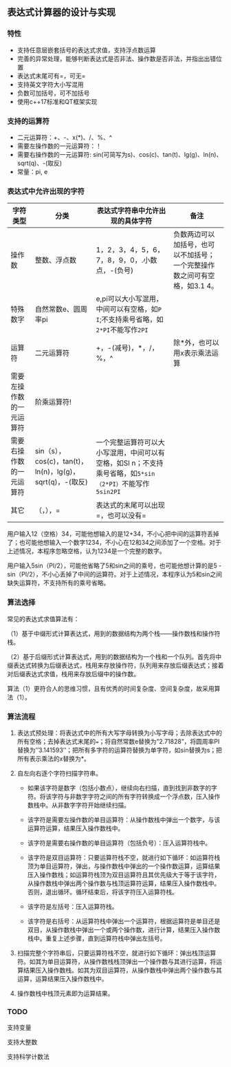 ## 表达式计算器的设计与实现

### 特性

- 支持任意层嵌套括号的表达式求值，支持浮点数运算
-  完善的异常处理，能够判断表达式是否非法、操作数是否非法，并指出出错位置
-  表达式末尾可有=，可无= 
-  支持英文字符大小写混用
- 负数可加括号，可不加括号
- 使用c++17标准和QT框架实现

### 支持的运算符

- 二元运算符：+、-、x(*)、/、%、^ 
- 需要左操作数的一元运算符：！
- 需要右操作数的一元运算符: sin(可简写为s)、cos(c)、tan(t)、lg(g)、ln(n)、sqrt(q)、-(取反) 
-  常量：pi, e

### 表达式中允许出现的字符

| 字符类型                 | 分类                                                     | 表达式字符串中允许出现的具体字符                             | 备注                                                         |
| ------------------------ | -------------------------------------------------------- | ------------------------------------------------------------ | ------------------------------------------------------------ |
| 操作数                   | 整数、浮点数                                             | 1，2，3，4，5，6，7，8，9，0，.小数点，-(负号)               | 负数两边可以加括号，也可以不加括号；一个完整操作数之间可有空格，如3.1 4。 |
| 特殊数字                 | 自然常数e、圆周率pi                                      | e,pi可以大小写混用，中间可以有空格，如`P I`;不支持乘号省略，如`2*PI`不能写作`2PI  ` |                                                              |
| 运算符                   | 二元运算符                                               | +，-(减号)，*，/，%，^                                       | 除*外，也可以用x表示乘法运算                                 |
| 需要左操作数的一元运算符 | 阶乘运算符!                                              |                                                              |                                                              |
| 需要右操作数的一元运算符 | sin（s），cos(c)，tan(t)，ln(n)，lg(g)，sqrt(q)，-(取反) | 一个完整运算符可以大小写混用，中间可以有空格，如SI n；不支持乘号省略，如`5*sin（2*PI）`不能写作`5sin2PI ` |                                                              |
| 其它                     | （，），=                                                | 表达式的末尾可以出现=，也可以没有=                           |                                                              |

用户输入12（空格）34，可能他想输入的是12+34，不小心把中间的运算符丢掉了；也可能他想输入一个数字1234，不小心在12和34之间添加了一个空格。对于上述情况，本程序忽略空格，认为1234是一个完整的数字。

用户输入5sin（PI/2），可能他省略了5和sin之间的乘号，也可能他想计算的是5 - sin（PI/2），不小心丢掉了中间的运算符。对于上述情况，本程序认为5和sin之间缺失运算符，不支持所有的乘号省略。

### 算法选择

常见的表达式求值算法有：

（1）基于中缀形式计算表达式，用到的数据结构为两个栈——操作数栈和操作符栈。

（2）基于后缀形式计算表达式，用到的数据结构为一个栈和一个队列。首先将中缀表达式转换为后缀表达式，栈用来存放操作符，队列用来存放后缀表达式；接着对后缀表达式求值，栈用来存放后缀中的操作数。

算法（1）更符合人的思维习惯，且有优秀的时间复杂度、空间复杂度，故采用算法（1）。

### 算法流程

1. 表达式预处理：将表达式中的所有大写字母转换为小写字母；去除表达式中的所有空格；去掉表达式末尾的`=`；将自然常数e替换为”2.71828”，将圆周率PI替换为’’3.141593’’；把所有多字符的运算符替换为单字符，如sin替换为s；把所有表示乘法的x替换为*。

2. 自左向右逐个字符扫描字符串。

   - 如果该字符是数字（包括小数点），继续向右扫描，直到找到非数字的字符。将该字符与非数字字符之间的所有字符转换成一个浮点数，压入操作数栈中。从非数字字符开始继续扫描。

   - 该字符是需要左操作数的单目运算符：从操作数栈中弹出一个数字，与该运算符运算，结果压入操作数栈中。

   - 该字符是需要右操作数的单目运算符（包括负号）：压入运算符栈中。

   - 该字符是双目运算符：只要运算符栈不空，就进行如下循环：如运算符栈顶为单目运算符，弹出，与操作数栈中弹出的一个操作数运算，运算结果压入操作数栈；如运算符栈顶为双目运算符且其优先级大于等于该字符，从操作数栈中弹出两个操作数与栈顶运算符运算，结果压入操作数栈中。否则，退出循环。循环结束后，将该字符压入运算符栈。

   -   该字符是左括号：压入运算符栈。

   - 该字符是右括号：从运算符栈中弹出一个运算符，根据运算符是单目还是双目，从操作数栈中弹出一个或两个操作数，进行计算，结果压入操作数栈中。重复上述步骤，直到运算符栈中弹出左括号。

3. 扫描完整个字符串后，只要运算符栈不空，就进行如下循环：弹出栈顶运算符。如其为单目运算符，从操作数栈栈顶弹出一个操作数与其进行运算，将运算结果压入操作数栈。如其为双目运算符，从操作数栈中弹出两个操作数与其运算，运算结果压入操作数栈中。

4. 操作数栈中栈顶元素即为运算结果。

### TODO

支持变量

支持大整数

支持科学计数法